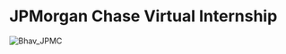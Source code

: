 # JPMorgan Chase Virtual Internship
![Bhav_JPMC](https://user-images.githubusercontent.com/75977991/175904658-c69c7d61-1fbc-429d-bed5-b2a836e66437.jpg)
